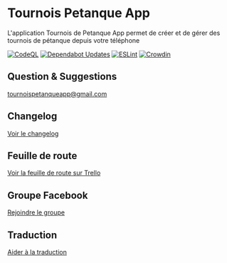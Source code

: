 # Tournois Petanque App

L'application Tournois de Petanque App permet de créer et de gérer des tournois de pétanque depuis votre téléphone 

[![CodeQL](https://github.com/mathis-kdio/Tournois-Petanque-App/actions/workflows/github-code-scanning/codeql/badge.svg)](https://github.com/mathis-kdio/Tournois-Petanque-App/actions/workflows/github-code-scanning/codeql)
[![Dependabot Updates](https://github.com/mathis-kdio/Tournois-Petanque-App/actions/workflows/dependabot/dependabot-updates/badge.svg)](https://github.com/mathis-kdio/Tournois-Petanque-App/actions/workflows/dependabot/dependabot-updates)
[![ESLint](https://github.com/mathis-kdio/Tournois-Petanque-App/actions/workflows/eslint.yml/badge.svg)](https://github.com/mathis-kdio/Tournois-Petanque-App/actions/workflows/eslint.yml)
[![Crowdin](https://badges.crowdin.net/tournois-de-ptanque-gcu/localized.svg)](https://crowdin.com/project/tournois-de-ptanque-gcu)

## Question & Suggestions
tournoispetanqueapp@gmail.com

## Changelog
[Voir le changelog](/CHANGELOG.md)

## Feuille de route

[Voir la feuille de route sur Trello](https://trello.com/b/goUB9yr1/tournois-petanque-app)


## Groupe Facebook

[Rejoindre le groupe](https://www.facebook.com/groups/tournoispetanqueapp)

## Traduction

[Aider à la traduction](https://crowdin.com/project/tournois-de-ptanque-gcu)
